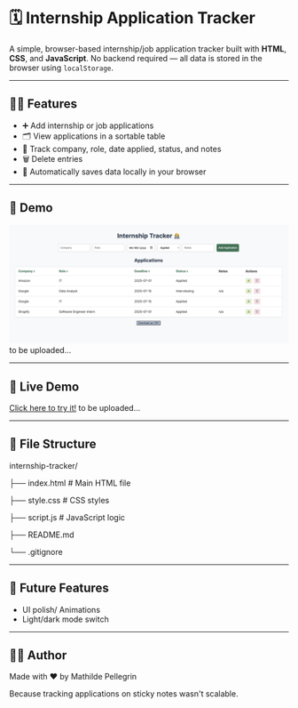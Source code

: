 # 🗓️ Internship Application Tracker

A simple, browser-based internship/job application tracker built with **HTML**, **CSS**, and **JavaScript**. No backend
required — all data is stored in the browser using `localStorage`.

---

## 👩‍💻 Features

- ➕ Add internship or job applications
- 🗂 View applications in a sortable table
- 📝 Track company, role, date applied, status, and notes
- 🗑 Delete entries
- 💾 Automatically saves data locally in your browser

---

## 📸 Demo

![screenshot](assets/screenshot.png) to be uploaded...<!-- Optional: Add a screenshot if you have one -->

---

## 🚀 Live Demo

[Click here to try it!](https://your-username.github.io/internship-tracker/)  to be uploaded...

---

## 📂 File Structure
internship-tracker/

├── index.html # Main HTML file

├── style.css # CSS styles

├── script.js # JavaScript logic

├── README.md

└── .gitignore

---

## 📌 Future Features

- UI polish/ Animations
- Light/dark mode switch

---

## 🙋‍♀ ️Author
Made with ❤️ by Mathilde Pellegrin

<!-- End of README.md -->

Because tracking applications on sticky notes wasn't scalable.